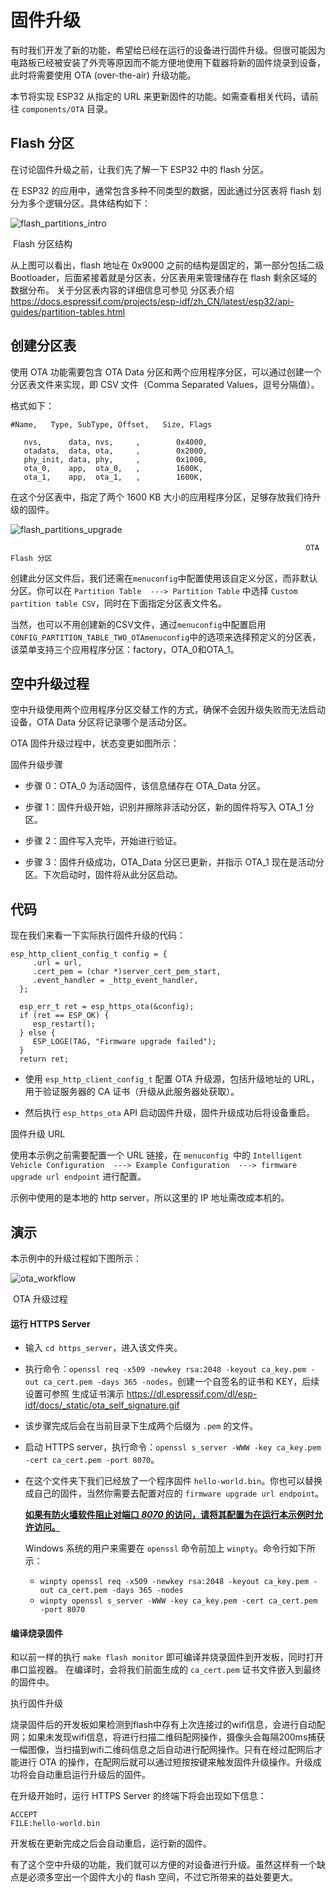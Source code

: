 固件升级
=================

有时我们开发了新的功能，希望给已经在运行的设备进行固件升级。但很可能因为电路板已经被安装了外壳等原因而不能方便地使用下载器将新的固件烧录到设备，此时将需要使用 OTA (over-the-air) 升级功能。

本节将实现 ESP32 从指定的 URL 来更新固件的功能。如需查看相关代码，请前往 ``components/OTA`` 目录。


Flash 分区
----------------

在讨论固件升级之前，让我们先了解一下 ESP32 中的 flash 分区。

在 ESP32 的应用中，通常包含多种不同类型的数据，因此通过分区表将 flash 划分为多个逻辑分区。具体结构如下：

![flash_partitions_intro](/home/espressif/tsw/_static/flash_partitions_intro.png)

​                                                                              Flash 分区结构



从上图可以看出，flash 地址在 0x9000 之前的结构是固定的，第一部分包括二级 Bootloader，后面紧接着就是分区表，分区表用来管理储存在 flash 剩余区域的数据分布。
关于分区表内容的详细信息可参见 分区表介绍<https://docs.espressif.com/projects/esp-idf/zh_CN/latest/esp32/api-guides/partition-tables.html>

## 创建分区表

使用 OTA 功能需要包含 OTA Data 分区和两个应用程序分区，可以通过创建一个分区表文件来实现，即 CSV 文件（Comma Separated Values，逗号分隔值）。

格式如下：

```
#Name,   Type, SubType, Offset,   Size, Flags

   nvs,      data, nvs,     ,        0x4000,
   otadata,  data, ota,     ,        0x2000,
   phy_init, data, phy,     ,        0x1000,
   ota_0,    app,  ota_0,   ,        1600K,
   ota_1,    app,  ota_1,   ,        1600K,
```

在这个分区表中，指定了两个 1600 KB 大小的应用程序分区，足够存放我们待升级的固件。

![flash_partitions_upgrade](/home/espressif/tsw/_static/flash_partitions_upgrade.png)

 																	  OTA Flash 分区

创建此分区文件后，我们还需在``menuconfig``中配置使用该自定义分区，而非默认分区。你可以在 ``Partition Table  ---> Partition Table`` 中选择 ``Custom partition table CSV``，同时在下面指定分区表文件名。

当然，也可以不用创建新的CSV文件，通过``menuconfig``中配置启用``CONFIG_PARTITION_TABLE_TWO_OTAmenuconfig``中的选项来选择预定义的分区表，该菜单支持三个应用程序分区：factory，OTA_0和OTA_1。




空中升级过程
----------------

空中升级使用两个应用程序分区交替工作的方式，确保不会因升级失败而无法启动设备，OTA Data 分区将记录哪个是活动分区。

OTA 固件升级过程中，状态变更如图所示：


   固件升级步骤

-  步骤 0：OTA_0 为活动固件，该信息储存在 OTA_Data 分区。

-  步骤 1：固件升级开始，识别并擦除非活动分区，新的固件将写入 OTA_1 分区。

-  步骤 2：固件写入完毕，开始进行验证。

-  步骤 3：固件升级成功，OTA_Data 分区已更新，并指示 OTA_1 现在是活动分区。下次启动时，固件将从此分区启动。 


代码
--------

现在我们来看一下实际执行固件升级的代码：

    esp_http_client_config_t config = {
         .url = url,
         .cert_pem = (char *)server_cert_pem_start,
         .event_handler = _http_event_handler,
      };
    
      esp_err_t ret = esp_https_ota(&config);
      if (ret == ESP_OK) {
         esp_restart();
      } else {
         ESP_LOGE(TAG, "Firmware upgrade failed");
      }
      return ret;

-  使用 ``esp_http_client_config_t`` 配置 OTA 升级源，包括升级地址的 URL，用于验证服务器的 CA 证书（升级从此服务器处获取）。 

-  然后执行 `esp_https_ota` API 启动固件升级，固件升级成功后将设备重启。


固件升级 URL

使用本示例之前需要配置一个 URL 链接，在 `menuconfig `中的 ``Intelligent Vehicle Configuration  ---> Example Configuration  ---> firmware upgrade url endpoint`` 进行配置。

示例中使用的是本地的 http server，所以这里的 IP 地址需改成本机的。


演示
----------

本示例中的升级过程如下图所示：

![ota_workflow](/home/espressif/tsw/_static/ota_workflow.png)

​                                                                               OTA 升级过程

#### 运行 HTTPS Server

- 输入 ``cd https_server``，进入该文件夹。

- 执行命令：``openssl req -x509 -newkey rsa:2048 -keyout ca_key.pem -out ca_cert.pem -days 365 -nodes``，创建一个自签名的证书和 KEY，后续设置可参照 生成证书演示 <https://dl.espressif.com/dl/esp-idf/docs/_static/ota_self_signature.gif>

- 该步骤完成后会在当前目录下生成两个后缀为 `.pem` 的文件。

- 启动 HTTPS server，执行命令：``openssl s_server -WWW -key ca_key.pem -cert ca_cert.pem -port 8070``。

- 在这个文件夹下我们已经放了一个程序固件 `hello-world.bin`。你也可以替换成自己的固件，当然你需要去配置对应的 `firmware upgrade url endpoint`。

  

   **<u>如果有防火墙软件阻止对端口 *8070* 的访问，请将其配置为在运行本示例时允许访问。</u>**




   Windows 系统的用户来需要在 `openssl` 命令前加上 `winpty`。命令行如下所示：

   - ``winpty openssl req -x509 -newkey rsa:2048 -keyout ca_key.pem -out ca_cert.pem -days 365 -nodes``
   - ``winpty openssl s_server -WWW -key ca_key.pem -cert ca_cert.pem -port 8070``



#### 编译烧录固件

和以前一样的执行 ``make flash monitor`` 即可编译并烧录固件到开发板，同时打开串口监视器。
在编译时，会将我们前面生成的 ``ca_cert.pem`` 证书文件嵌入到最终的固件中。


执行固件升级


烧录固件后的开发板如果检测到flash中存有上次连接过的wifi信息，会进行自动配网；如果未发现wifi信息，将进行扫描二维码配网操作，摄像头会每隔200ms捕获一幅图像，当扫描到wifi二维码信息之后自动进行配网操作。只有在经过配网后才能进行 OTA 的操作，在配网后就可以通过短按按键来触发固件升级操作。升级成功将会自动重启运行升级后的固件。

在升级开始时，运行 HTTPS Server 的终端下将会出现如下信息：

    ACCEPT
    FILE:hello-world.bin

开发板在更新完成之后会自动重启，运行新的固件。


有了这个空中升级的功能，我们就可以方便的对设备进行升级。虽然这样有一个缺点是必须多空出一个固件大小的 flash 空间，不过它所带来的益处要更大。
